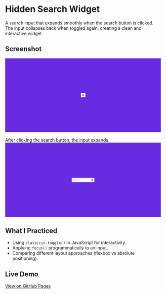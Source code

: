 # Hidden Search Widget

A search input that expands smoothly when the search button is clicked. The input collapses back when toggled again, creating a clean and interactive widget.

## Screenshot

![Hidden Search Widget Screenshot](images/screenshot1.png)

After clicking the search button, the input expands.
![Hidden Search Widget Screenshot](images/screenshot2.png)

## What I Practiced

- Using `classList.toggle()` in JavaScript for interactivity.
- Applying `focus()` programmatically to an input.
- Comparing different layout approaches (flexbox vs absolute positioning).

## Live Demo

[View on GitHub Pages](https://augusta08.github.io/50-projects-50-days/04-hidden-search-widget)
